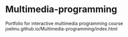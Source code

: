 # Multimedia-programming
Portfolio for interactive multimedia programming course
joelmu.github.io/Multimedia-programming/index.html
